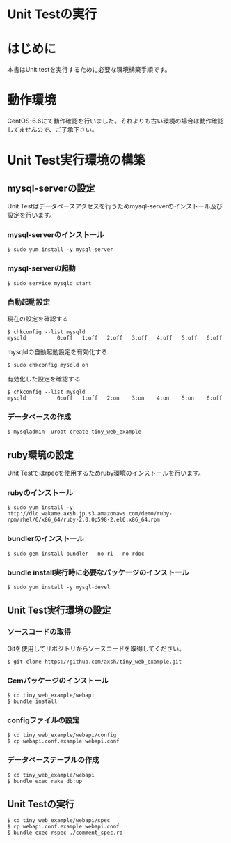 # Unit Testの実行

# はじめに

本書はUnit testを実行するために必要な環境構築手順です。

# 動作環境

CentOS-6.6にて動作確認を行いました。それよりも古い環境の場合は動作確認してませんので、ご了承下さい。

# Unit Test実行環境の構築

## mysql-serverの設定

Unit Testはデータベースアクセスを行うためmysql-serverのインストール及び設定を行います。

### mysql-serverのインストール

```
$ sudo yum install -y mysql-server
```
### mysql-serverの起動

```
$ sudo service mysqld start
```

### 自動起動設定

現在の設定を確認する

```
$ chkconfig --list mysqld
mysqld          0:off   1:off   2:off   3:off   4:off   5:off   6:off
```

mysqldの自動起動設定を有効化する

```
$ sudo chkconfig mysqld on
```

有効化した設定を確認する

```
$ chkconfig --list mysqld
mysqld          0:off   1:off   2:on    3:on    4:on    5:on    6:off
```

### データベースの作成

```
$ mysqladmin -uroot create tiny_web_example
```
## ruby環境の設定

Unit Testではrpecを使用するためruby環境のインストールを行います。

### rubyのインストール

```
$ sudo yum install -y http://dlc.wakame.axsh.jp.s3.amazonaws.com/demo/ruby-rpm/rhel/6/x86_64/ruby-2.0.0p598-2.el6.x86_64.rpm
```

### bundlerのインストール

```
$ sudo gem install bundler --no-ri --no-rdoc
```

### bundle install実行時に必要なパッケージのインストール

```
$ sudo yum install -y mysql-devel
```

## Unit Test実行環境の設定

### ソースコードの取得

Gitを使用してリポジトリからソースコードを取得してください。

```
$ git clone https://github.com/axsh/tiny_web_example.git
```

### Gemパッケージのインストール

```
$ cd tiny_web_example/webapi
$ bundle install
```

### configファイルの設定

```
$ cd tiny_web_example/webapi/config
$ cp webapi.conf.example webapi.conf
```

### データベーステーブルの作成

```
$ cd tiny_web_example/webapi
$ bundle exec rake db:up
```

## Unit Testの実行

```
$ cd tiny_web_example/webapi/spec
$ cp webapi.conf.example webapi.conf
$ bundle exec rspec ./comment_spec.rb
``` 
